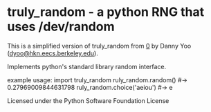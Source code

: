# truly_random - a python RNG that uses /dev/random

This is a simplified version of truly_random from [0] by Danny Yoo
(dyoo@hkn.eecs.berkeley.edu).

Implements python's standard library random interface.


example usage:
    import truly_random
    ruly_random.random() #-> 0.27969009844631798
    ruly_random.choice('aeiou') #-> e

Licensed under the Python Software Foundation License

[0]: https://hkn.eecs.berkeley.edu/~dyoo/python/truly_random/
